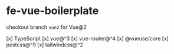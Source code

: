 # fe-vue-boilerplate

checkout branch `vue2` for Vue@2

[x] TypeScript
[x] vue@^3
[x] vue-router@^4
[x] @vueuse/core
[x] postcss@^9
[x] tailwindcss@^2
